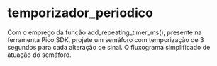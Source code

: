 # temporizador_periodico
Com o emprego da função add_repeating_timer_ms(), presente na ferramenta Pico SDK, projete um semáforo com temporização de 3 segundos para cada alteração de sinal. O fluxograma simplificado de atuação do semáforo.
